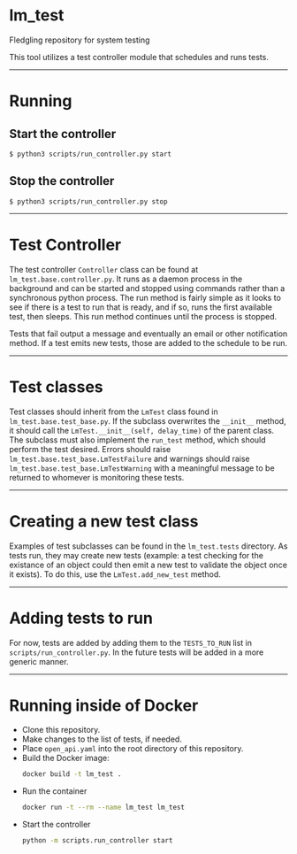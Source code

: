 # lm_test
Fledgling repository for system testing

This tool utilizes a test controller module that schedules and runs tests.

----

# Running

## Start the controller
```$ python3 scripts/run_controller.py start```

## Stop the controller
```$ python3 scripts/run_controller.py stop```

----

# Test Controller

The test controller ```Controller``` class can be found at ```lm_test.base.controller.py```.
It runs as a daemon process in the background and can be started and stopped using commands
rather than a synchronous python process.  The run method is fairly simple as it looks to
see if there is a test to run that is ready, and if so, runs the first available test, then
sleeps.  This run method continues until the process is stopped. 

Tests that fail output a message and eventually an email or other notification method.  If
a test emits new tests, those are added to the schedule to be run.

----

# Test classes

Test classes should inherit from the ```LmTest``` class found in ```lm_test.base.test_base.py```.
If the subclass overwrites the ```__init__``` method, it should call the
```LmTest.__init__(self, delay_time)``` of the parent class.  The subclass must also implement
the ```run_test``` method, which should perform the test desired.  Errors should raise
```lm_test.base.test_base.LmTestFailure``` and warnings should raise
```lm_test.base.test_base.LmTestWarning``` with a meaningful message to be returned to
whomever is monitoring these tests.

----

# Creating a new test class

Examples of test subclasses can be found in the ```lm_test.tests``` directory.  As tests run,
they may create new tests (example: a test checking for the existance of an object could then
emit a new test to validate the object once it exists).  To do this, use the
```LmTest.add_new_test``` method.

----

# Adding tests to run

For now, tests are added by adding them to the ```TESTS_TO_RUN``` list in
```scripts/run_controller.py```.  In the future tests will be added in a more generic manner.

----

# Running inside of Docker
* Clone this repository.
* Make changes to the list of tests, if needed.
* Place `open_api.yaml` into the root directory of this repository.
* Build the Docker image:
  ```bash
  docker build -t lm_test .
  ```
* Run the container
  ```bash
  docker run -t --rm --name lm_test lm_test
  ```
* Start the controller
  ```bash
  python -m scripts.run_controller start
  ```
